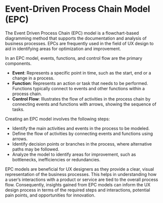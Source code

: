 # Event-Driven Process Chain Model (EPC)

The Event Driven Process Chain (EPC) model is a flowchart-based diagramming method that supports the documentation and analysis of business processes. EPCs are frequently used in the field of UX design to aid in identifying areas for optimization and improvement.

In an EPC model, events, functions, and control flow are the primary components.

- **Event**: Represents a specific point in time, such as the start, end or a change in a process.
- **Function**: Represents an action or task that needs to be performed. Functions typically connect to events and other functions within a process chain.
- **Control Flow**: Illustrates the flow of activities in the process chain by connecting events and functions with arrows, showing the sequence of tasks.

Creating an EPC model involves the following steps:

- Identify the main activities and events in the process to be modeled.
- Define the flow of activities by connecting events and functions using arrows.
- Identify decision points or branches in the process, where alternative paths may be followed.
- Analyze the model to identify areas for improvement, such as bottlenecks, inefficiencies or redundancies.

EPC models are beneficial for UX designers as they provide a clear, visual representation of the business processes. This helps in understanding how a user’s interactions with a product or service are tied to the overall process flow. Consequently, insights gained from EPC models can inform the UX design process in terms of the required steps and interactions, potential pain points, and opportunities for innovation.
